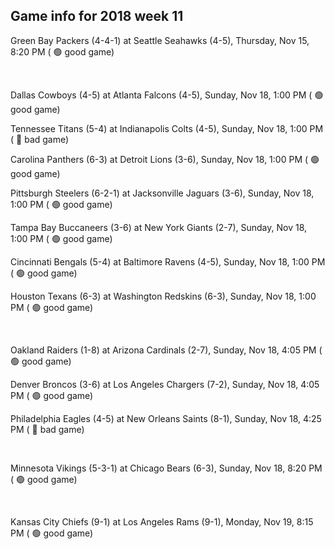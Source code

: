 ## Game info for 2018 week 11
Green Bay Packers (4-4-1) at Seattle Seahawks (4-5), Thursday, Nov 15, 8:20 PM (	:green_circle: good game)


<br/>

Dallas Cowboys (4-5) at Atlanta Falcons (4-5), Sunday, Nov 18, 1:00 PM (	:green_circle: good game)

Tennessee Titans (5-4) at Indianapolis Colts (4-5), Sunday, Nov 18, 1:00 PM (	:red_circle: bad game)

Carolina Panthers (6-3) at Detroit Lions (3-6), Sunday, Nov 18, 1:00 PM (	:green_circle: good game)

Pittsburgh Steelers (6-2-1) at Jacksonville Jaguars (3-6), Sunday, Nov 18, 1:00 PM (	:green_circle: good game)

Tampa Bay Buccaneers (3-6) at New York Giants (2-7), Sunday, Nov 18, 1:00 PM (	:green_circle: good game)

Cincinnati Bengals (5-4) at Baltimore Ravens (4-5), Sunday, Nov 18, 1:00 PM (	:green_circle: good game)

Houston Texans (6-3) at Washington Redskins (6-3), Sunday, Nov 18, 1:00 PM (	:green_circle: good game)


<br/>

Oakland Raiders (1-8) at Arizona Cardinals (2-7), Sunday, Nov 18, 4:05 PM (	:green_circle: good game)

Denver Broncos (3-6) at Los Angeles Chargers (7-2), Sunday, Nov 18, 4:05 PM (	:green_circle: good game)

Philadelphia Eagles (4-5) at New Orleans Saints (8-1), Sunday, Nov 18, 4:25 PM (	:red_circle: bad game)


<br/>

Minnesota Vikings (5-3-1) at Chicago Bears (6-3), Sunday, Nov 18, 8:20 PM (	:green_circle: good game)


<br/>

Kansas City Chiefs (9-1) at Los Angeles Rams (9-1), Monday, Nov 19, 8:15 PM (	:green_circle: good game)

